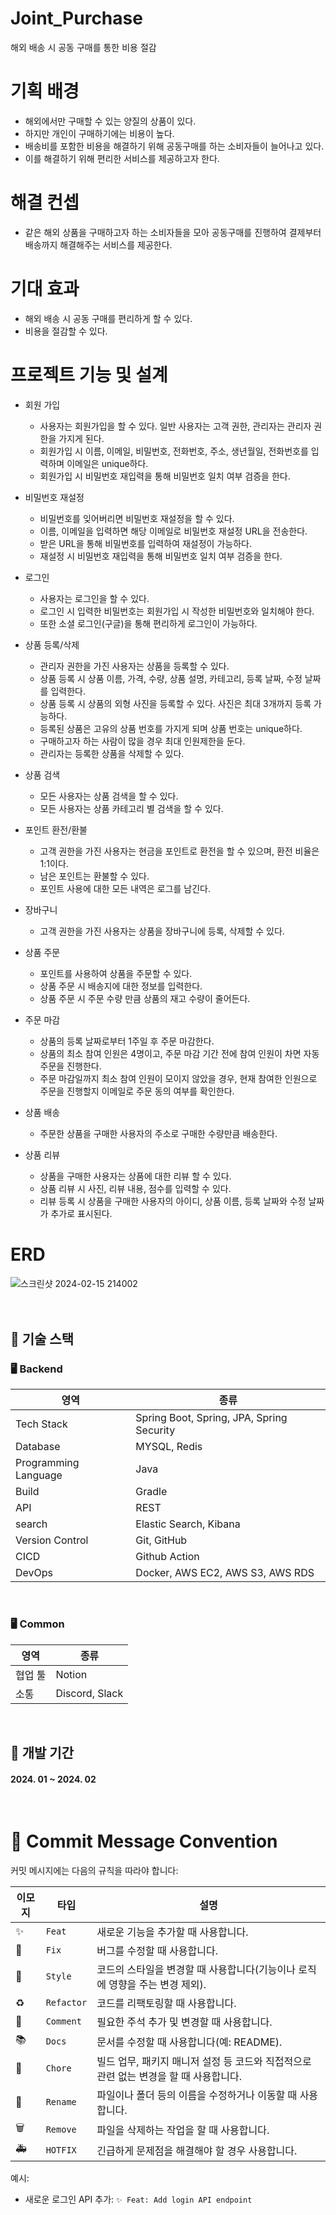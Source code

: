 # Joint_Purchase
해외 배송 시 공동 구매를 통한 비용 절감

# 기획 배경
- 해외에서만 구매할 수 있는 양질의 상품이 있다.
- 하지만 개인이 구매하기에는 비용이 높다.
- 배송비를 포함한 비용을 해결하기 위해 공동구매를 하는 소비자들이 늘어나고 있다.
- 이를 해결하기 위해 편리한 서비스를 제공하고자 한다.

# 해결 컨셉
- 같은 해외 상품을 구매하고자 하는 소비자들을 모아 공동구매를 진행하여 결제부터 배송까지 해결해주는 서비스를 제공한다.

# 기대 효과
- 해외 배송 시 공동 구매를 편리하게 할 수 있다.
- 비용을 절감할 수 있다.

# 프로젝트 기능 및 설계
- 회원 가입
  - 사용자는 회원가입을 할 수 있다. 일반 사용자는 고객 권한, 관리자는 관리자 권한을 가지게 된다.
  - 회원가입 시 이름, 이메일, 비밀번호, 전화번호, 주소, 생년월일, 전화번호를 입력하며 이메일은 unique하다.
  - 회원가입 시 비밀번호 재입력을 통해 비밀번호 일치 여부 검증을 한다.

- 비밀번호 재설정
  - 비밀번호를 잊어버리면 비밀번호 재설정을 할 수 있다.
  - 이름, 이메일을 입력하면 해당 이메일로 비밀번호 재설정 URL을 전송한다.
  - 받은 URL을 통해 비밀번호를 입력하여 재설정이 가능하다.
  - 재설정 시 비밀번호 재입력을 통해 비밀번호 일치 여부 검증을 한다.

- 로그인
  - 사용자는 로그인을 할 수 있다.
  - 로그인 시 입력한 비밀번호는 회원가입 시 작성한 비밀번호와 일치해야 한다.
  - 또한 소셜 로그인(구글)을 통해 편리하게 로그인이 가능하다.

- 상품 등록/삭제
  - 관리자 권한을 가진 사용자는 상품을 등록할 수 있다.
  - 상품 등록 시 상품 이름, 가격, 수량, 상품 설명, 카테고리, 등록 날짜, 수정 날짜를 입력한다.
  - 상품 등록 시 상품의 외형 사진을 등록할 수 있다. 사진은 최대 3개까지 등록 가능하다.
  - 등록된 상품은 고유의 상품 번호를 가지게 되며 상품 번호는 unique하다.
  - 구매하고자 하는 사람이 많을 경우 최대 인원제한을 둔다.
  - 관리자는 등록한 상품을 삭제할 수 있다.
 
- 상품 검색
  - 모든 사용자는 상품 검색을 할 수 있다.
  - 모든 사용자는 상품 카테고리 별 검색을 할 수 있다.
 
- 포인트 환전/환불
  - 고객 권한을 가진 사용자는 현금을 포인트로 환전을 할 수 있으며, 환전 비율은 1:1이다.
  - 남은 포인트는 환불할 수 있다.
  - 포인트 사용에 대한 모든 내역은 로그를 남긴다.
 
- 장바구니
  - 고객 권한을 가진 사용자는 상품을 장바구니에 등록, 삭제할 수 있다.

- 상품 주문
  - 포인트를 사용하여 상품을 주문할 수 있다.
  - 상품 주문 시 배송지에 대한 정보를 입력한다.
  - 상품 주문 시 주문 수량 만큼 상품의 재고 수량이 줄어든다.

- 주문 마감
  - 상품의 등록 날짜로부터 1주일 후 주문 마감한다.
  - 상품의 최소 참여 인원은 4명이고, 주문 마감 기간 전에 참여 인원이 차면 자동 주문을 진행한다.
  - 주문 마감일까지 최소 참여 인원이 모이지 않았을 경우, 현재 참여한 인원으로 주문을 진행할지 이메일로 주문 동의 여부를 확인한다.

- 상품 배송
  - 주문한 상품을 구매한 사용자의 주소로 구매한 수량만큼 배송한다.

 - 상품 리뷰
   - 상품을 구매한 사용자는 상품에 대한 리뷰 할 수 있다.
   - 상품 리뷰 시 사진, 리뷰 내용, 점수를 입력할 수 있다.
   - 리뷰 등록 시 상품을 구매한 사용자의 아이디, 상품 이름, 등록 날짜와 수정 날짜가 추가로 표시된다.
 
# ERD
![스크린샷 2024-02-15 214002](https://github.com/joint-purchase/joint-purchase/assets/112931862/a6a60c25-f6b3-498d-be64-316bce56ab08)
<br><br><br>

  
## 🍪 기술 스택

### 🖥 Backend
| 영역 | 종류 |
| --- | --- |
| Tech Stack |  Spring Boot, Spring, JPA, Spring Security |
| Database |  MYSQL, Redis |
| Programming Language | Java |
| Build |  Gradle |
| API |  REST |
| search | Elastic Search, Kibana |
| Version Control |  Git, GitHub |
| CICD | Github Action |
| DevOps | Docker, AWS EC2, AWS S3, AWS RDS |

<br>

### 🖥 Common
| 영역 | 종류 |
| --- | --- |
| 협업 툴 |  Notion |
| 소통 |  Discord, Slack |
<br>

## 👀 개발 기간
#### 2024. 01 ~ 2024. 02
<br>

# 📄 Commit Message Convention

커밋 메시지에는 다음의 규칙을 따라야 합니다:


| 이모지 | 타입     | 설명                                                          |
| ------ | -------- | ------------------------------------------------------------- |
| ✨     | `Feat`   | 새로운 기능을 추가할 때 사용합니다.                           |
| 🐛     | `Fix`    | 버그를 수정할 때 사용합니다.                                  |
| 💄     | `Style`  | 코드의 스타일을 변경할 때 사용합니다(기능이나 로직에 영향을 주는 변경 제외). |
| ♻️     | `Refactor` | 코드를 리팩토링할 때 사용합니다.                             |
| 📝     | `Comment` | 필요한 주석 추가 및 변경할 때 사용합니다.                     |
| 📚     | `Docs`   | 문서를 수정할 때 사용합니다(예: README).                      |
| 🔨     | `Chore`  | 빌드 업무, 패키지 매니저 설정 등 코드와 직접적으로 관련 없는 변경을 할 때 사용합니다. |
| 🔧     | `Rename` | 파일이나 폴더 등의 이름을 수정하거나 이동할 때 사용합니다.    |
| 🗑️     | `Remove` | 파일을 삭제하는 작업을 할 때 사용합니다.                      |
| 🚑     | `HOTFIX` | 긴급하게 문제점을 해결해야 할 경우 사용합니다.  

예시:
- 새로운 로그인 API 추가: `✨ Feat: Add login API endpoint`
